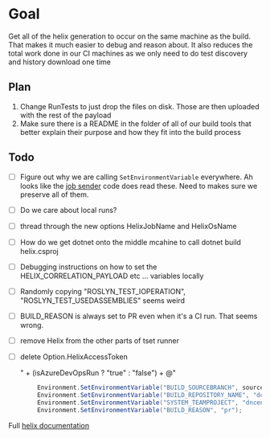 # Goal

Get all of the helix generation to occur on the same machine as the build. That makes it much easier to debug and reason about. It also reduces the total work done in our CI machines as we only need to do test discovery and history download one time

## Plan

1. Change RunTests to just drop the files on disk. Those are then uploaded with the rest of the payload
2. Make sure there is a README in the folder of all of our build tools that better explain their purpose and how they fit into the build process

## Todo

- [ ] Figure out why we are calling `SetEnvironmentVariable` everywhere. Ah looks like the [job sender][job-sender] code does read these. Need to makes sure we preserve all of them.
- [ ] Do we care about local runs?
- [ ] thread through the new options HelixJobName and HelixOsName
- [ ] How do we get dotnet onto the middle mcahine to call dotnet build helix.csproj
- [ ] Debugging instructions on how to set the HELIX_CORRELATION_PAYLOAD etc ... variables locally
- [ ] Randomly copying  "ROSLYN_TEST_IOPERATION", "ROSLYN_TEST_USEDASSEMBLIES" seems weird
- [ ] BUILD_REASON is always set to PR even when it's a CI run. That seems wrong.
- [ ] remove Helix from the other parts of tset runner
- [ ] delete Option.HelixAccessToken

    <EnableAzurePipelinesReporter>" + (isAzureDevOpsRun ? "true" : "false") + @"</EnableAzurePipelinesReporter>

```csharp
        Environment.SetEnvironmentVariable("BUILD_SOURCEBRANCH", sourceBranch);
        Environment.SetEnvironmentVariable("BUILD_REPOSITORY_NAME", "dotnet/roslyn");
        Environment.SetEnvironmentVariable("SYSTEM_TEAMPROJECT", "dnceng");
        Environment.SetEnvironmentVariable("BUILD_REASON", "pr");
```


Full [helix documentation][helix-doc]

[helix-doc]: https://github.com/dotnet/arcade/tree/main/src/Microsoft.DotNet.Helix/Sdk
[job-sender]: https://github.com/dotnet/arcade/blob/15eea424d3b2dd25a5c0b10e8adc8aeed50129a1/src/Microsoft.DotNet.Helix/JobSender/JobDefinition.cs#L205